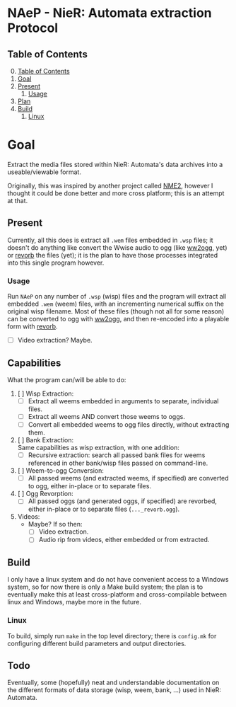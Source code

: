 # NAeP - NieR: Automata extraction Protocol

## Table of Contents
0. [Table of Contents](#table-of-contents)
1. [Goal](#goal)
2. [Present](#present)
   1. [Usage](#usage)
3. [Plan](#plan)
4. [Build](#build)
   1. [Linux](#linux)

# Goal
Extract the media files stored within NieR: Automata's data archives into a
useable/viewable format.

Originally, this was inspired by another project called [NME2][NME2],
however I thought it could be done better and more cross platform; this is an attempt
at that.

## Present
Currently, all this does is extract all `.wem` files embedded in `.wsp` files; it
doesn't do anything like convert the Wwise audio to ogg (like [ww2ogg][ww2ogg], yet)
or [revorb][revorbc] the files (yet); it is the plan to have those processes
integrated into this single program however.

### Usage
Run `NAeP` on any number of `.wsp` (wisp) files and the program will extract all
embedded `.wem` (weem) files, with an incrementing numerical suffix on the original
wisp filename. Most of these files (though not all for some reason) can be converted
to ogg with [ww2ogg][ww2ogg], and then re-encoded into a playable form with [revorb][revorbc].

* [ ] Video extraction? Maybe.  

## Capabilities
What the program can/will be able to do:
1. [ ] Wisp Extraction:  
   * [ ] Extract all weems embedded in arguments to separate, individual files.  
   * [ ] Extract all weems AND convert those weems to oggs.  
   * [ ] Convert all embedded weems to ogg files directly, without extracting them.  
2. [ ] Bank Extraction:  
    Same capabilities as wisp extraction, with one addition:  
   * [ ] Recursive extraction: search all passed bank files for weems referenced in
     other bank/wisp files passed on command-line.
3. [ ] Weem-to-ogg Conversion:  
   * [ ] All passed weems (and extracted weems, if specified) are converted to ogg,
     either in-place or to separate files.
4. [ ] Ogg Revorption:  
    * [ ] All passed oggs (and generated oggs, if specified) are revorbed, either in-place
     or to separate files (`..._revorb.ogg`).
5. Videos:  
    * Maybe? If so then:
      * [ ] Video extraction.
      * [ ] Audio rip from videos, either embedded or from extracted.

## Build
I only have a linux system and do not have convenient access to a Windows system, so
for now there is only a Make build system; the plan is to eventually make this at least
cross-platform and cross-compilable between linux and Windows, maybe more in the future.

### Linux
To build, simply run `make` in the top level directory; there is `config.mk` for configuring
different build parameters and output directories.

## Todo
Eventually, some (hopefully) neat and understandable documentation on the different formats
of data storage (wisp, weem, bank, ...) used in NieR: Automata.

[NME2]:https://github.com/TypeA2/NME2
[ww2ogg]:https://github.com/hcs64/ww2ogg
[revorbc]:https://github.com/bowtoes/revorbc
